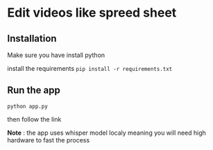 # Edit videos like spreed sheet

## Installation

Make sure you have install python

install the requirements 
`pip install -r requirements.txt`

## Run the app

`python app.py`

then follow the link

**Note** : the app uses whisper model localy meaning you will need high hardware to fast the process